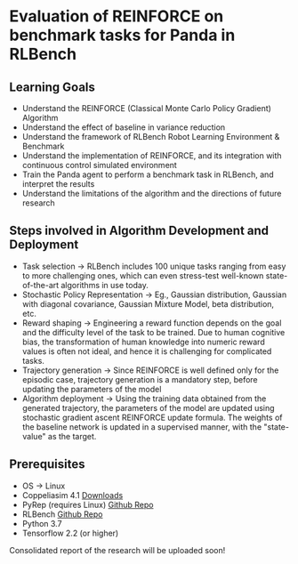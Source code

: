 # Evaluation of REINFORCE on benchmark tasks for Panda in RLBench

## Learning Goals

- Understand the REINFORCE (Classical Monte Carlo Policy Gradient) Algorithm
- Understand the effect of baseline in variance reduction
- Understand the framework of RLBench Robot Learning Environment & Benchmark
- Understand the implementation of REINFORCE, and its integration with continuous control simulated environment 
- Train the Panda agent to perform a benchmark task in RLBench, and interpret the results
- Understand the limitations of the algorithm and the directions of future research

## Steps involved in Algorithm Development and Deployment

- Task selection -> RLBench includes 100 unique tasks ranging from easy to more challenging ones, which can even stress-test well-known state-of-the-art algorithms in use today.
- Stochastic Policy Representation -> Eg., Gaussian distribution, Gaussian with diagonal covariance, Gaussian Mixture Model, beta distribution, etc.
- Reward shaping -> Engineering a reward function depends on the goal and the difficulty level of the task to be trained. Due to human cognitive bias, the transformation of human knowledge into numeric reward values is often not ideal, and hence it is challenging for complicated tasks.
- Trajectory generation -> Since REINFORCE is well defined only for the episodic case, trajectory generation is a mandatory step, before updating the parameters of the model
- Algorithm deployment -> Using the training data obtained from the generated trajectory, the parameters of the model are updated using stochastic gradient ascent REINFORCE update formula. The weights of the baseline network is updated in a supervised manner, with the "state-value" as the target.

## Prerequisites

- OS -> Linux
- Coppeliasim 4.1 [Downloads](https://www.coppeliarobotics.com/downloads)
- PyRep (requires Linux) [Github Repo](https://github.com/stepjam/PyRep)
- RLBench [Github Repo](https://github.com/stepjam/RLBench)
- Python 3.7
- Tensorflow 2.2 (or higher)

Consolidated report of the research will be uploaded soon!
